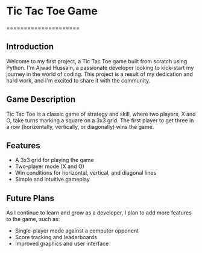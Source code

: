 # Tic Tac Toe Game
=====================

## Introduction

Welcome to my first project, a Tic Tac Toe game built from scratch using Python. I'm Ajwad Hussain, a passionate developer looking to kick-start my journey in the world of coding. This project is a result of my dedication and hard work, and I'm excited to share it with the community.

## Game Description

Tic Tac Toe is a classic game of strategy and skill, where two players, X and O, take turns marking a square on a 3x3 grid. The first player to get three in a row (horizontally, vertically, or diagonally) wins the game.

## Features

* A 3x3 grid for playing the game
* Two-player mode (X and O)
* Win conditions for horizontal, vertical, and diagonal lines
* Simple and intuitive gameplay

## Future Plans

As I continue to learn and grow as a developer, I plan to add more features to the game, such as:

* Single-player mode against a computer opponent
* Score tracking and leaderboards
* Improved graphics and user interface
